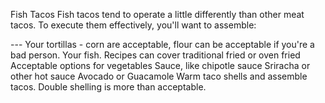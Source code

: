 Fish Tacos
Fish tacos tend to operate a little differently than other meat tacos. To execute them effectively, you'll want to assemble:

--- Your tortillas - corn are acceptable, flour can be acceptable if you're a bad person.
Your fish. Recipes can cover traditional fried or oven fried
Acceptable options for vegetables
Sauce, like chipotle sauce
Sriracha or other hot sauce
Avocado or Guacamole
Warm taco shells and assemble tacos. Double shelling is more than acceptable.
